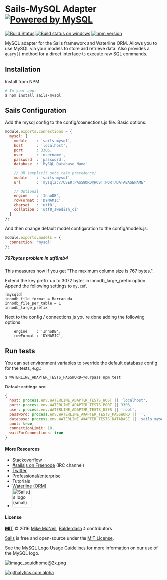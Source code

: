 # Sails-MySQL Adapter <a target="_blank" href="http://www.mysql.com"><img src="http://www.mysql.com/common/logos/powered-by-mysql-125x64.png" alt="Powered by MySQL" title="sails-mysql: MySQL adapter for Sails"/></a>
[![Build Status](https://travis-ci.org/balderdashy/sails-mysql.svg?branch=master)](https://travis-ci.org/balderdashy/sails-mysql)
[![Build status on windows](https://ci.appveyor.com/api/projects/status/61yf2cncyko9ux27/branch/master?svg=true)](https://ci.appveyor.com/project/mikermcneil/sails-mysql/branch/master)
[![npm version](https://badge.fury.io/js/sails-mysql.svg)](http://badge.fury.io/js/sails-mysql)

MySQL adapter for the Sails framework and Waterline ORM.  Allows you to use MySQL via your models to store and retrieve data.  Also provides a `query()` method for a direct interface to execute raw SQL commands.



## Installation

Install from NPM.

```bash
# In your app:
$ npm install sails-mysql
```

## Sails Configuration

Add the mysql config to the config/connections.js file. Basic options:

```javascript
module.exports.connections = {
  mysql: {
    module    : 'sails-mysql',
    host      : 'localhost',
    port      : 3306,
    user      : 'username',
    password  : 'password',
    database  : 'MySQL Database Name'

    // OR (explicit sets take precedence)
    module    : 'sails-mysql',
    url       : 'mysql2://USER:PASSWORD@HOST:PORT/DATABASENAME'

    // Optional
    engine    : 'InnoDB',
    rowFormat : 'DYNAMIC',
    charset   : 'utf8',
    collation : 'utf8_swedish_ci'
  }
};
```

And then change default model configuration to the config/models.js:

```javascript
module.exports.models = {
  connection: 'mysql'
};
```

##### 767bytes problem in utf8mb4

This measures how If you get "The maximum column size is 767 bytes.".

Extend the key prefix up to 3072 bytes in innodb_large_prefix option.
Append the following settings to `my.cnf`.

```
[mysqld]
innodb_file_format = Barracuda
innodb_file_per_table = 1
innodb_large_prefix
```

Next to the config / connections.js you're done adding the following options.

```
    engine    : 'InnoDB',
    rowFormat : 'DYNAMIC',
```

## Run tests

You can set environment variables to override the default database config for the tests, e.g.:

```sh
$ WATERLINE_ADAPTER_TESTS_PASSWORD=yourpass npm test
```


Default settings are:

```javascript
{
  host: process.env.WATERLINE_ADAPTER_TESTS_HOST || 'localhost',
  port: process.env.WATERLINE_ADAPTER_TESTS_PORT || 3306,
  user: process.env.WATERLINE_ADAPTER_TESTS_USER || 'root',
  password: process.env.WATERLINE_ADAPTER_TESTS_PASSWORD || '',
  database: process.env.WATERLINE_ADAPTER_TESTS_DATABASE || 'sails_mysql',
  pool: true,
  connectionLimit: 10,
  waitForConnections: true
}
```

#### More Resources

- [Stackoverflow](http://stackoverflow.com/questions/tagged/sails.js)
- [#sailsjs on Freenode](http://webchat.freenode.net/) (IRC channel)
- [Twitter](https://twitter.com/sailsjs)
- [Professional/enterprise](https://github.com/balderdashy/sails-docs/blob/master/FAQ.md#are-there-professional-support-options)
- [Tutorials](https://github.com/balderdashy/sails-docs/blob/master/FAQ.md#where-do-i-get-help)
- [Waterline (ORM)](http://github.com/balderdashy/waterline)
- <a href="http://sailsjs.org" target="_blank" title="Node.js framework for building realtime APIs."><img src="https://github-camo.global.ssl.fastly.net/9e49073459ed4e0e2687b80eaf515d87b0da4a6b/687474703a2f2f62616c64657264617368792e6769746875622e696f2f7361696c732f696d616765732f6c6f676f2e706e67" width=60 alt="Sails.js logo (small)"/></a>



#### License

**[MIT](./LICENSE)**
&copy; 2016
[Mike McNeil](http://michaelmcneil.com), [Balderdash](http://balderdash.co) & contributors

[Sails](http://sailsjs.org) is free and open-source under the [MIT License](http://sails.mit-license.org/).

See the [MySQL Logo Usage Guidelines](http://www.mysql.com/about/legal/trademark.html) for more information on our use of the MySQL logo.

![image_squidhome@2x.png](http://i.imgur.com/RIvu9.png)


[![githalytics.com alpha](https://cruel-carlota.pagodabox.com/a22d3919de208c90c898986619efaa85 "githalytics.com")](http://githalytics.com/mikermcneil/sails-mysql)
